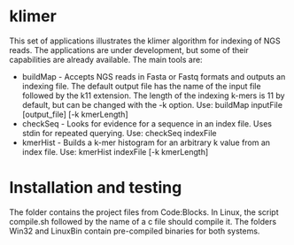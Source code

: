 # klimer
This set of applications illustrates the klimer algorithm for indexing of NGS reads. The applications are under development, but some of their capabilities are already available. The main tools are:

* buildMap - Accepts NGS reads in Fasta or Fastq formats and outputs an indexing file. The default output file has the name of the input file followed by the k11 extension. The length of the indexing k-mers is 11 by default, but can be changed with the -k option.
   Use: buildMap inputFile [output_file] [-k kmerLength]
* checkSeq - Looks for evidence for a sequence in an index file. Uses stdin for repeated querying. Use: checkSeq indexFile
* kmerHist - Builds a k-mer histogram for an arbitrary k value from an index file. Use: kmerHist indexFile [-k kmerLength]

# Installation and testing
The folder contains the project files from Code:Blocks. In Linux, the script compile.sh followed by the name of a c file should compile it. The folders Win32 and LinuxBin contain pre-compiled binaries for both systems. 